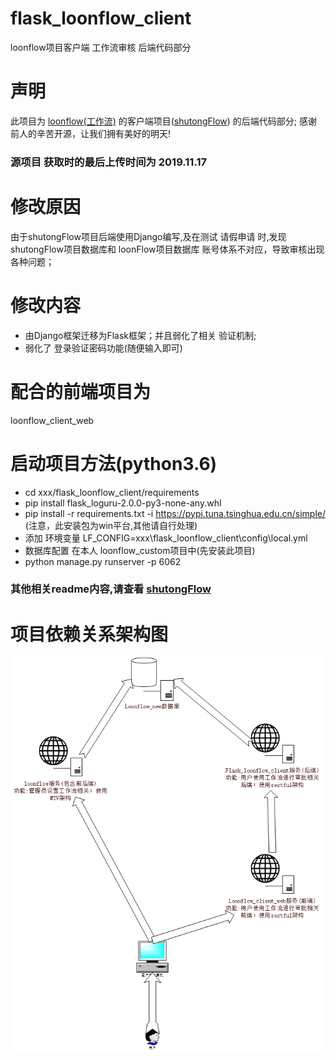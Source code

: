 # flask_loonflow_client
loonflow项目客户端 工作流审核 后端代码部分

# 声明
此项目为 [loonflow(工作流)](https://github.com/blackholll/loonflow) 的客户端项目([shutongFlow](https://github.com/youshutong2080/shutongFlow)) 的后端代码部分;
感谢 前人的辛苦开源，让我们拥有美好的明天!

### 源项目 获取时的最后上传时间为 2019.11.17

# 修改原因
由于shutongFlow项目后端使用Django编写,及在测试 请假申请 时,发现 shutongFlow项目数据库和 loonFlow项目数据库 账号体系不对应，导致审核出现各种问题；

# 修改内容
* 由Django框架迁移为Flask框架；并且弱化了相关 验证机制;
* 弱化了 登录验证密码功能(随便输入即可)

# 配合的前端项目为
loonflow_client_web

# 启动项目方法(python3.6)
* cd xxx/flask_loonflow_client/requirements
* pip install flask_loguru-2.0.0-py3-none-any.whl 
* pip install -r requirements.txt -i https://pypi.tuna.tsinghua.edu.cn/simple/  (注意，此安装包为win平台,其他请自行处理)
* 添加 环境变量 LF_CONFIG=xxx\flask_loonflow_client\config\local.yml
* 数据库配置 在本人 loonflow_custom项目中(先安装此项目)
* python manage.py runserver -p 6062

### 其他相关readme内容,请查看 [shutongFlow](https://github.com/youshutong2080/shutongFlow)

# 项目依赖关系架构图
 ![项目依赖关系架构图](./requirements/loonflow.png)
